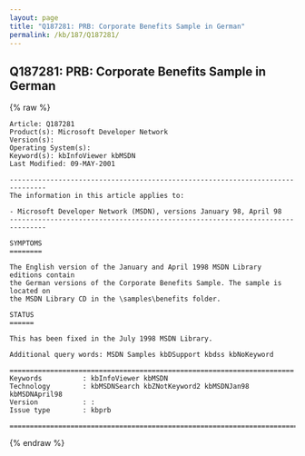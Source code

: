 ```yaml
---
layout: page
title: "Q187281: PRB: Corporate Benefits Sample in German"
permalink: /kb/187/Q187281/
---
```


## Q187281: PRB: Corporate Benefits Sample in German

{% raw %}

	Article: Q187281
	Product(s): Microsoft Developer Network
	Version(s): 
	Operating System(s): 
	Keyword(s): kbInfoViewer kbMSDN
	Last Modified: 09-MAY-2001
	
	-------------------------------------------------------------------------------
	The information in this article applies to:
	
	- Microsoft Developer Network (MSDN), versions January 98, April 98 
	-------------------------------------------------------------------------------
	
	SYMPTOMS
	========
	
	The English version of the January and April 1998 MSDN Library editions contain
	the German versions of the Corporate Benefits Sample. The sample is located on
	the MSDN Library CD in the \samples\benefits folder.
	
	STATUS
	======
	
	This has been fixed in the July 1998 MSDN Library.
	
	Additional query words: MSDN Samples kbDSupport kbdss kbNoKeyword
	
	======================================================================
	Keywords          : kbInfoViewer kbMSDN 
	Technology        : kbMSDNSearch kbZNotKeyword2 kbMSDNJan98 kbMSDNApril98
	Version           : :
	Issue type        : kbprb
	
	=============================================================================
	

{% endraw %}
